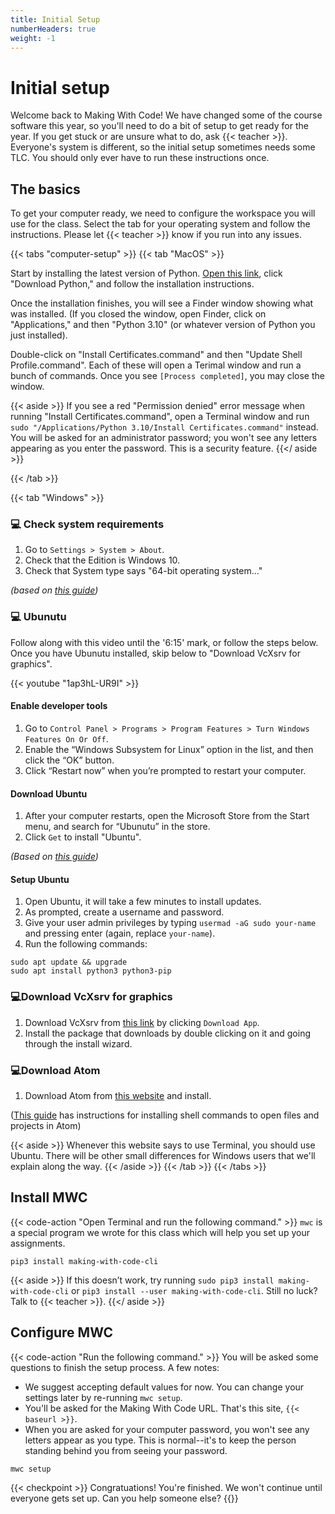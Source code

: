 ```yaml
---
title: Initial Setup
numberHeaders: true
weight: -1
---
```


# Initial setup

Welcome back to Making With Code! We have changed some of the course software this year, 
so you'll need to do a bit of setup to get ready for the year. 
If you get stuck or are unsure what to do, ask {{< teacher >}}. Everyone's system is 
different, so the initial setup sometimes needs some TLC. 
You should only ever have to run these instructions once. 

## The basics
To get your computer ready, we need to configure the workspace you will use for the class. Select the tab for your operating system and follow the instructions. Please let {{< teacher >}} know if you run into any issues. 


{{< tabs "computer-setup" >}}
{{< tab "MacOS" >}}

Start by installing the latest version of Python. [Open this link](https://www.python.org/downloads/), 
click "Download Python," and follow the installation instructions.

Once the installation finishes, you will see a Finder window showing what was installed. 
(If you closed the window, open Finder, click on "Applications," and then "Python 3.10" (or whatever
version of Python you just installed).

Double-click on "Install Certificates.command" and then 
"Update Shell Profile.command". Each of these will open a Terimal window and run a bunch of commands. 
Once you see `[Process completed]`, you may close the window.

{{< aside >}}
If you see a red "Permission denied" error message when running "Install Certificates.command", open a 
Terminal window and run `sudo "/Applications/Python 3.10/Install Certificates.command"` instead. You will be asked 
for an administrator password; you won't see any letters appearing as you enter the password. This is a security feature.
{{</ aside >}}

{{< /tab >}}

{{< tab "Windows" >}}
### 💻 Check system requirements 

1. Go to `Settings > System > About`.
1. Check that the Edition is Windows 10.
1. Check that System type says "64-bit operating system..."

*(based on [this guide](https://www.howtogeek.com/228042/how-to-switch-from-32-bit-windows-10-to-64-bit-windows-10/))*

### 💻 Ubunutu 
Follow along with this video until the '6:15' mark, or follow the steps below. Once you have Ubunutu installed, skip below to "Download VcXsrv for graphics". 

{{< youtube "1ap3hL-UR9I" >}}

#### Enable developer tools
1. Go to `Control Panel > Programs > Program Features > Turn Windows Features On Or Off`.
1. Enable the “Windows Subsystem for Linux” option in the list, and then click the “OK” button.
1. Click “Restart now” when you’re prompted to restart your computer.

#### Download Ubuntu
1. After your computer restarts, open the Microsoft Store from the Start menu, and search for
“Ubunutu” in the store. 
1. Click `Get` to install "Ubuntu".

*(Based on [this guide](https://www.howtogeek.com/249966/how-to-install-and-use-the-linux-bash-shell-on-windows-10/))*

#### Setup Ubuntu
1. Open Ubuntu, it will take a few minutes to install updates.
1. As prompted, create a username and password.
1. Give your user admin privileges by typing `usermad -aG sudo your-name` and pressing enter
   (again, replace `your-name`).
1. Run the following commands:

```shell
sudo apt update && upgrade
sudo apt install python3 python3-pip
```

### 💻Download VcXsrv for graphics
1. Download VcXsrv from [this link](https://www.onworks.net/software/windows/app-vcxsrv-windows-x-server) by clicking `Download App`. 
1. Install the package that downloads by double clicking on it and going through the install wizard.

### 💻Download Atom
1. Download Atom from [this website](https://atom.io/) and install.

([This guide](https://medium.com/@rhdzmota/python-development-on-the-windows-subsystem-for-linux-wsl-17a0fa1839d)
has instructions for installing shell commands to open files and projects in Atom)

{{< aside >}}
Whenever this website says to use Terminal, you should use Ubuntu. There will be other small differences
for Windows users that we'll explain along the way.
{{< /aside >}}
{{< /tab >}}
{{< /tabs >}}

## Install MWC

{{< code-action "Open Terminal and run the following command." >}}
`mwc` is a special program we wrote for this class which will help you set up your assignments.

```shell
pip3 install making-with-code-cli
```
{{< aside >}}
If this doesn’t work, try running `sudo pip3 install making-with-code-cli` or `pip3 install --user making-with-code-cli`. Still no luck? Talk to {{< teacher >}}. 
{{</ aside >}}

## Configure MWC

{{< code-action "Run the following command." >}}
You will be asked some questions to finish the setup process. A few notes:
- We suggest accepting default values for now. You can change your settings later by re-running 
  `mwc setup`.
- You'll be asked for the Making With Code URL. That's this site, `{{< baseurl >}}`.
- When you are asked for your computer password, you won't see any letters appear as you type. 
  This is normal--it's to keep the person standing behind you from seeing your password.

```shell
mwc setup
```

{{< checkpoint >}}
Congratuations! You're finished. We won't continue until everyone gets set up. Can you help 
someone else?
{{</checkpoint >}}
